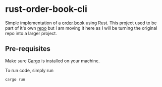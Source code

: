 # rust-order-book-cli

Simple implementation of a [order book](https://www.investopedia.com/terms/o/order-book.asp) using Rust. This project used to be part of it's own [repo](https://github.com/CodeLutetium/rust-order-book) but I am moving it here as I will be turning the original repo into a larger project.

## Pre-requisites

Make sure [Cargo](https://doc.rust-lang.org/cargo/getting-started/installation.html) is installed on your machine.

To run code, simply run 

```sh
cargo run
```